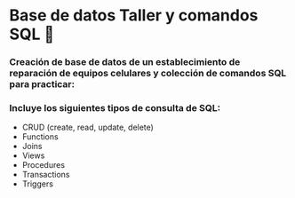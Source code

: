 # Base de datos Taller y comandos SQL :floppy_disk:

### Creación de base de datos de un establecimiento de reparación de equipos celulares y colección de comandos SQL para practicar:  

### Incluye los siguientes tipos de consulta de SQL:


- CRUD (create, read, update, delete)
- Functions
- Joins
- Views
- Procedures
- Transactions
- Triggers
